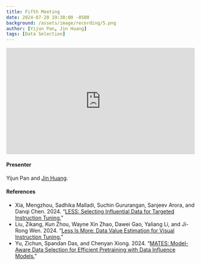 ```yaml
---
title: Fifth Meeting
date: 2024-07-20 19:30:00 -0500
background: /assets/image/recording/5.png
author: [Yijun Pan, Jin Huang]
tags: [Data Selection]
---
```


<style>
.video-container {
  position: relative;
  padding-bottom: 56.25%; /* 16:9 aspect ratio */
  height: 0;
  overflow: hidden;
  max-width: 100%;
  background: #000;
}

.video-container iframe {
  position: absolute;
  top: 0;
  left: 0;
  width: 100%;
  height: 100%;
  border: 0;
}
</style>

<div class="video-container">
  <iframe width="560" height="315" src="https://www.youtube.com/embed/NZm_6iFgB08" frameborder="0" allow="accelerometer; autoplay; clipboard-write; encrypted-media; gyroscope; picture-in-picture" allowfullscreen></iframe>
</div>

#### Presenter

Yijun Pan and [Jin Huang](https://jn-huang.github.io/).

#### References

- Xia, Mengzhou, Sadhika Malladi, Suchin Gururangan, Sanjeev Arora, and Danqi Chen. 2024. “[LESS: Selecting Influential Data for Targeted Instruction Tuning.](https://arxiv.org/abs/2402.04333)”
- Liu, Zikang, Kun Zhou, Wayne Xin Zhao, Dawei Gao, Yaliang Li, and Ji-Rong Wen. 2024. “[Less Is More: Data Value Estimation for Visual Instruction Tuning.](https://arxiv.org/abs/2403.09559)”
- Yu, Zichun, Spandan Das, and Chenyan Xiong. 2024. “[MATES: Model-Aware Data Selection for Efficient Pretraining with Data Influence Models.](https://arxiv.org/abs/2406.06046)”
